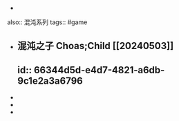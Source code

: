 -
also:: 混沌系列
tags:: #game

- ## 混沌之子 Choas;Child [[20240503]]
  id:: 66344d5d-e4d7-4821-a6db-9c1e2a3a6796
  -
-
-
-